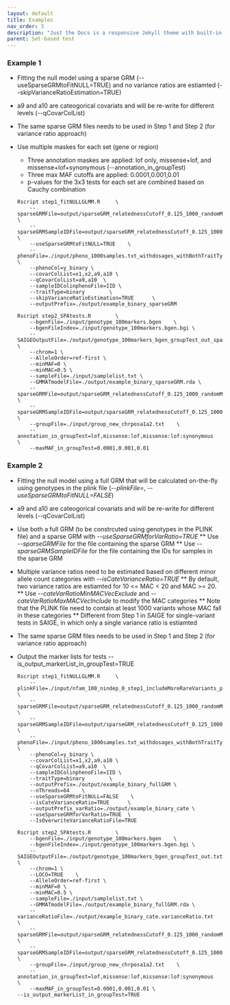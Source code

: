 ```yaml
---
layout: default
title: Examples
nav_order: 3
description: "Just the Docs is a responsive Jekyll theme with built-in search that is easily customizable and hosted on GitHub Pages."
parent: Set-based test
---
```



### Example 1
* Fitting the null model using a sparse GRM (--useSparseGRMtoFitNULL=TRUE) and no variance ratios are estiamted (--skipVarianceRatioEstimation=TRUE)
* a9 and a10 are cateogorical covariats and will be re-write for different levels (--qCovarColList)
* The same sparse GRM files needs to be used in Step 1 and Step 2 (for variance ratio approach)
* Use multiple maskes for each set (gene or region)
    * Three annotation maskes are applied: lof only, missense+lof, and missense+lof+synonymous (--annotation_in_groupTest)
    * Three max MAF cutoffs are applied: 0.0001,0.001,0.01
    * p-values for the 3x3 tests for each set are combined based on Cauchy combination 
 
    ```
    Rscript step1_fitNULLGLMM.R     \
        --sparseGRMFile=output/sparseGRM_relatednessCutoff_0.125_1000_randomMarkersUsed.sparseGRM.mtx   \
        --sparseGRMSampleIDFile=output/sparseGRM_relatednessCutoff_0.125_1000_randomMarkersUsed.sparseGRM.mtx.sampleIDs.txt     \
        --useSparseGRMtoFitNULL=TRUE    \
        --phenoFile=./input/pheno_1000samples.txt_withdosages_withBothTraitTypes.txt \
        --phenoCol=y_binary \
        --covarColList=x1,x2,a9,a10 \
        --qCovarColList=a9,a10  \
        --sampleIDColinphenoFile=IID \
        --traitType=binary        \
        --skipVarianceRatioEstimation=TRUE      \
        --outputPrefix=./output/example_binary_sparseGRM
    
    Rscript step2_SPAtests.R        \
        --bgenFile=./input/genotype_100markers.bgen    \
        --bgenFileIndex=./input/genotype_100markers.bgen.bgi \
        --SAIGEOutputFile=./output/genotype_100markers_bgen_groupTest_out_sparseGRMforStep1.txt \
        --chrom=1 \
        --AlleleOrder=ref-first \
        --minMAF=0 \
        --minMAC=0.5 \
        --sampleFile=./input/samplelist.txt \
        --GMMATmodelFile=./output/example_binary_sparseGRM.rda \
        --sparseGRMFile=output/sparseGRM_relatednessCutoff_0.125_1000_randomMarkersUsed.sparseGRM.mtx   \
        --sparseGRMSampleIDFile=output/sparseGRM_relatednessCutoff_0.125_1000_randomMarkersUsed.sparseGRM.mtx.sampleIDs.txt     \
        --groupFile=./input/group_new_chrposa1a2.txt    \
        --annotation_in_groupTest=lof,missense:lof,missense:lof:synonymous        \
        --maxMAF_in_groupTest=0.0001,0.001,0.01
    ```


### Example 2
* Fitting the null model using a full GRM that will be calculated on-the-fly using genotypes in the plink file (*--plinkFile=*, *--useSparseGRMtoFitNULL=FALSE*)
* a9 and a10 are cateogorical covariats and will be re-write for different levels (--qCovarColList)
* Use both a full GRM (to be constrcuted using genotypes in the PLINK file) and a sparse GRM with *--useSparseGRMforVarRatio=TRUE*
    ** Use *--sparseGRMFile* for the file containing the sparse GRM
    ** Use *--sparseGRMSampleIDFile* for the file containing the IDs for samples in the sparse GRM
* Multiple variance ratios need to be estimated based on different minor allele count categories with *--isCateVarianceRatio=TRUE*
    ** By default, two variance ratios are estiamted for 10 <= MAC < 20 and MAC >= 20.
    ** Use *--cateVarRatioMinMACVecExclude* and *--cateVarRatioMaxMACVecInclude* to modify the MAC categories
    ** Note that the PLINK file need to contain at least 1000 variants whose MAC fall in these categories
    ** Different from Step 1 in SAIGE for single-variant tests in SAIGE, in which only a single variance ratio is estiamted
* The same sparse GRM files needs to be used in Step 1 and Step 2 (for variance ratio approach) 
* Output the marker lists for tests --is_output_markerList_in_groupTest=TRUE

    ```
    Rscript step1_fitNULLGLMM.R     \
        --plinkFile=./input/nfam_100_nindep_0_step1_includeMoreRareVariants_poly_22chr  \
        --sparseGRMFile=output/sparseGRM_relatednessCutoff_0.125_1000_randomMarkersUsed.sparseGRM.mtx   \
        --sparseGRMSampleIDFile=output/sparseGRM_relatednessCutoff_0.125_1000_randomMarkersUsed.sparseGRM.mtx.sampleIDs.txt     \
        --phenoFile=./input/pheno_1000samples.txt_withdosages_withBothTraitTypes.txt \
        --phenoCol=y_binary \
        --covarColList=x1,x2,a9,a10 \
        --qCovarColList=a9,a10  \
        --sampleIDColinphenoFile=IID \
        --traitType=binary        \
        --outputPrefix=./output/example_binary_fullGRM \
        --nThreads=64    \
        --useSparseGRMtoFitNULL=FALSE    \
        --isCateVarianceRatio=TRUE      \
        --outputPrefix_varRatio=./output/example_binary_cate \
        --useSparseGRMforVarRatio=TRUE  \
        --IsOverwriteVarianceRatioFile=TRUE

    Rscript step2_SPAtests.R        \
        --bgenFile=./input/genotype_100markers.bgen    \
        --bgenFileIndex=./input/genotype_100markers.bgen.bgi \
        --SAIGEOutputFile=./output/genotype_100markers_bgen_groupTest_out.txt \
        --chrom=1 \
        --LOCO=TRUE    \
        --AlleleOrder=ref-first \
        --minMAF=0 \
        --minMAC=0.5 \
        --sampleFile=./input/samplelist.txt \
        --GMMATmodelFile=./output/example_binary_fullGRM.rda \
        --varianceRatioFile=./output/example_binary_cate.varianceRatio.txt      \
        --sparseGRMFile=output/sparseGRM_relatednessCutoff_0.125_1000_randomMarkersUsed.sparseGRM.mtx   \
        --sparseGRMSampleIDFile=output/sparseGRM_relatednessCutoff_0.125_1000_randomMarkersUsed.sparseGRM.mtx.sampleIDs.txt     \
        --groupFile=./input/group_new_chrposa1a2.txt    \
        --annotation_in_groupTest=lof,missense:lof,missense:lof:synonymous        \
        --maxMAF_in_groupTest=0.0001,0.001,0.01	\
	--is_output_markerList_in_groupTest=TRUE

    ```
